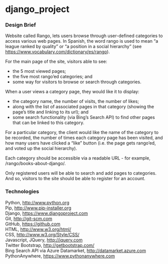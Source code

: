 django_project
==============
### Design Brief
Website called Rango, lets users browse through user-defined categories to access various web pages. 
In Spanish, the word rango is used to mean “a league ranked by quality” or “a position in a social hierarchy” 
(see https://www.vocabulary.com/dictionary/es/rango).

For the main page of the site, visitors able to see:
* the 5 most viewed pages;
* the five most rango’ed categories; and 
* some way for visitors to browse or search through categories.

When a user views a category page, they would like it to display:
* the category name, the number of visits, the number of likes;
* along with the list of associated pages in that category (showing the page’s title and linking to its url); and
* some search functionality (via Bing’s Search API) to find other pages that can be linked to this category.

For a particular category, the client would like the name of the category to be recorded, the number of times each category page has been visited, and how many users have clicked a “like” button (i.e. the page gets rango’ed, and voted up the social hierarchy).

Each category should be accessible via a readable URL - for example, /rango/books-about-django/.

Only registered users will be able to search and add pages to categories. And so, visitors to the site should be able to register for an account.

### Technologies
Python, http://www.python.org <br />
Pip, http://www.pip-installer.org<br />
Django, https://www.djangoproject.com<br />
Git, http://git-scm.com<br />
GitHub, https://github.com<br />
HTML, http://www.w3.org/html/<br />
CSS, http://www.w3.org/Style/CSS/<br />
Javascript, JQuery, http://jquery.com<br />
Twitter Bootstrap, http://getbootstrap.com/<br />
Bing Search API via Azure Datamarket, http://datamarket.azure.com<br />
PythonAnywhere, https://www.pythonanywhere.com<br />
